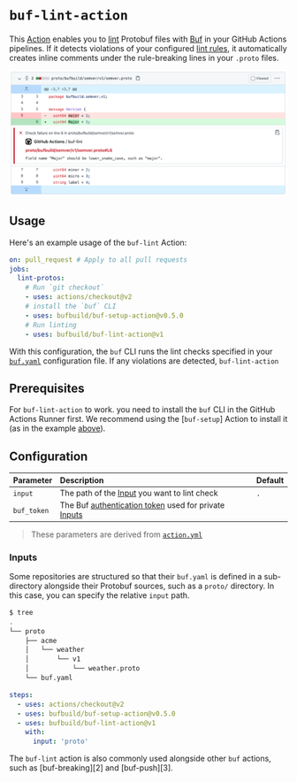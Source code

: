 # `buf-lint-action`

This [Action] enables you to [lint] Protobuf files with [Buf] in your GitHub Actions pipelines. If
it detects violations of your configured [lint rules][lint.rules], it automatically creates inline
comments under the rule-breaking lines in your `.proto` files.

![Per-line pull request comments](./static/img/lint.png)

## Usage

Here's an example usage of the `buf-lint` Action:

```yaml
on: pull_request # Apply to all pull requests
jobs:
  lint-protos:
    # Run `git checkout`
    - uses: actions/checkout@v2
    # install the `buf` CLI
    - uses: bufbuild/buf-setup-action@v0.5.0
    # Run linting
    - uses: bufbuild/buf-lint-action@v1
```

With this configuration, the `buf` CLI runs the lint checks specified in your [`buf.yaml`][buf-yaml]
configuration file. If any violations are detected, `buf-lint-action`

## Prerequisites

For `buf-lint-action` to work. you need to install the `buf` CLI in the GitHub Actions Runner first.
We recommend using the [`buf-setup`] Action to install it (as in the example [above](#usage)).

## Configuration

Parameter | Description | Default
:---------|:------------|:-------
`input` | The path of the [Input] you want to lint check | `.`
`buf_token` | The Buf [authentication token][token] used for private [Inputs][input] |

> These parameters are derived from [`action.yml`](./action.yml)

### Inputs

Some repositories are structured so that their `buf.yaml` is defined
in a sub-directory alongside their Protobuf sources, such as a `proto/`
directory. In this case, you can specify the relative `input` path.

```sh
$ tree
.
└── proto
    ├── acme
    │   └── weather
    │       └── v1
    │           └── weather.proto
    └── buf.yaml
```

```yaml
steps:
  - uses: actions/checkout@v2
  - uses: bufbuild/buf-setup-action@v0.5.0
  - uses: bufbuild/buf-lint-action@v1
    with:
      input: 'proto'
```

The `buf-lint` action is also commonly used alongside other `buf` actions,
such as [buf-breaking][2] and [buf-push][3].

[action]: https://docs.github.com/actions
[buf]: https://buf.build
[buf-breaking]: https://github.com/marketplace/actions/buf-breaking
[buf-push]: https://github.com/marketplace/actions/buf-push
[buf-setup]: https://github.com/bufbuild/buf-setup-action
[buf-yaml]: https://docs.buf.build/configuration/v1/buf-yaml
[input]: https://docs.buf.build/reference/inputs
[lint]: https://docs.buf.build/lint/usage
[lint.rules]: https://docs.buf.build/lint/rules
[token]: https://docs.buf.build/bsr/authentication#create-an-api-token
